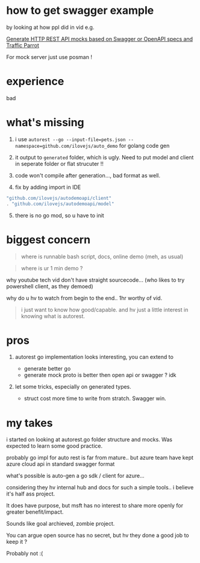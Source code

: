 # how to get swagger example

by looking at how ppl did in vid e.g.

[Generate HTTP REST API mocks based on Swagger or OpenAPI specs and Traffic Parrot
](https://www.youtube.com/watch?v=To9s4dOAz50)

For mock server just use posman !

# experience

bad

# what's missing

1. i use `autorest --go --input-file=pets.json --namespace=github.com/ilovejs/auto_demo` for golang code gen

2. it output to `generated` folder, which is ugly. Need to put model and client in seperate folder or flat strucuter !!

3. code won't compile after generation..., bad format as well.

4. fix by adding import in IDE

```go
"github.com/ilovejs/autodemoapi/client"
. "github.com/ilovejs/autodemoapi/model"
```

5. there is no go mod, so u have to init

# biggest concern

> where is runnable bash script, docs, online demo (meh, as usual)

> where is ur 1 min demo ?

why youtube tech vid don't have straight sourcecode... (who likes to try powershell client, as they demoed)

why do u hv to watch from begin to the end.. 1hr worthy of vid.

> i just want to know how good/capable. and hv just a little interest in knowing what is autorest.

# pros

1. autorest go implementation looks interesting, you can extend to
    - generate better go
    - generate mock
    proto is better then open api or swagger ? idk

2. let some tricks, especially on generated types.
    - struct cost more time to write from stratch. Swagger win.

# my takes

i started on looking at autorest.go folder structure and mocks. Was expected to learn some good practice.

probably go impl for auto rest is far from mature.. but azure team have kept azure cloud api in standard swagger format

what's possible is auto-gen a go sdk / client for azure...

considering they hv internal hub and docs for such a simple tools.. i believe it's half ass project.

It does have purpose, but msft has no interest to share more openly for greater benefit/impact.

Sounds like goal archieved, zombie project.

You can argue open source has no secret, but hv they done a good job to keep it ?

Probably not :(
